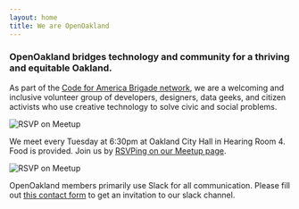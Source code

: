 ```yaml
---
layout: home
title: We are OpenOakland
---
```


### OpenOakland bridges **technology** and **community** for a thriving and equitable Oakland.

As part of the [Code for America Brigade network](https://brigade.codeforamerica.org), we are a welcoming and inclusive volunteer group of developers, designers, data geeks, and citizen activists who use creative technology to solve civic and social problems.

<div class="landing-page-image">
    <img alt="RSVP on Meetup" src="/assets/images/RSVP-on-meetup-300x200.png" />
</div>
<p>
    We meet every Tuesday at 6:30pm at Oakland City Hall in Hearing Room 4. Food is provided. Join us by <a href="https://www.meetup.com/OpenOakland/">RSVPing on our Meetup page</a>.
</p>

<div class="landing-page-image">
    <img alt="RSVP on Meetup" src="/assets/images/OO-on-Slack-300x128.png" />
</div>
<p>OpenOakland members primarily use Slack for all communication. Please fill out <a href="https://tinyurl.com/y722n6ul">this contact form</a> to get an invitation to our slack channel.</p>